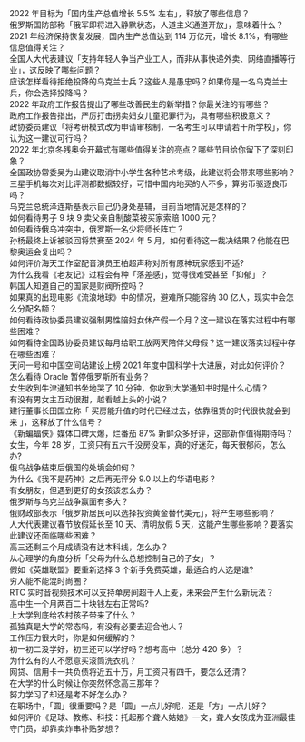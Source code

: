 2022 年目标为「国内生产总值增长 5.5% 左右」，释放了哪些信息？  
俄罗斯国防部称「俄军即将进入静默状态，人道主义通道开放」，意味着什么？  
2021 年经济保持恢复发展，国内生产总值达到 114 万亿元，增长 8.1%，有哪些信息值得关注？  
全国人大代表建议「支持年轻人争当产业工人，而非从事快递外卖、网络直播等行业」，这反映了哪些问题？  
应该怎样看待拒绝投降的乌克兰士兵？这些人是愚忠吗？如果你是一名乌克兰士兵，你会选择投降吗？  
2022 年政府工作报告提出了哪些改善民生的新举措？你最关注的有哪些？  
政府工作报告指出，严厉打击拐卖妇女儿童犯罪行为，具有哪些积极意义？  
政协委员建议「将考研模式改为申请审核制，一名考生可以申请若干所学校」，你认为这一建议可行吗？  
2022 年北京冬残奥会开幕式有哪些值得关注的亮点？哪些节目给你留下了深刻印象？  
全国政协常委吴为山建议取消中小学生各种艺术考级，此建议将会带来哪些影响？  
三星手机每次对比评测都数据较好，可惜中国内地买的人不多，算劣币驱逐良币吗？  
乌克兰总统泽连斯基表示自己仍身处基辅，目前当地情况是怎样的？  
如何看待男子 9 块 9 卖父亲自制酸菜被买家索赔 1000 元？  
如何看待俄乌冲突中，俄罗斯一名少将师长阵亡？  
孙杨最终上诉被驳回将禁赛至 2024 年 5 月，如何看待这一裁决结果？他能在巴黎奥运会复出吗？  
如何评价海天工作室配音演员王柏超声称对所有原神玩家感到不适?  
为什么我看《老友记》过程会有种「落差感」，觉得很难受甚至「抑郁」？  
韩国人知道自己的国家是财阀所控吗？  
如果真的出现电影《流浪地球》中的情况，避难所只能容纳 30 亿人，现实中会怎么分配名额？  
如何看待政协委员建议强制男性陪妇女休产假一个月？这一建议在落实过程中有哪些困难？  
如何看待全国政协委员建议每月给职工放两天陪伴父母假？这一建议落实过程中存在哪些困难？  
天问一号和中国空间站建设上榜 2021 年度中国科学十大进展，对此如何评价？  
怎么看待 Oracle 暂停俄罗斯所有业务？  
女生收到牛津通知书坐地哭了 10 分钟，你收到大学通知书时是什么心情？  
有没有男女主互动很甜，越看越上头的小说？  
建行董事长田国立称「 买房能升值的时代已经过去，依靠租赁的时代很快就会到来 」，这释放了什么信号？  
《新蝙蝠侠》媒体口碑大爆，烂番茄 87% 新鲜众多好评，这部新作值得期待吗？  
女生，今年 28 岁，工资只有五六千没房没车，真的好迷茫，每天很郁闷，怎么办?  
俄乌战争结束后俄国的处境会如何？  
为什么《我不是药神》之后再无评分 9.0 以上的华语电影？  
有女朋友，但遇到更好的女孩该怎么办？  
俄罗斯与乌克兰战争赢面有多大？  
俄财政部表示「俄罗斯居民可以选择投资黄金替代美元」，将产生哪些影响？  
人大代表建议春节放假延长至 10 天、清明放假 5 天，这能产生哪些影响？要落实此建议还面临哪些困难？  
高三还剩三个月成绩没有达本科线，怎么办？  
从心理学的角度分析「父母为什么总想控制自己的子女」？  
假如《英雄联盟》要重新选择 3 个新手免费英雄，最适合的人选是谁?  
穷人能不能混时尚圈？  
RTC 实时音视频技术可以支持单房间超千人上麦，未来会产生什么新玩法？  
高中生一个月两百二十块钱左右正常吗?  
上大学到底给农村孩子带来了什么？  
孤独真是大学的常态吗，有没有必要去迎合他人？  
工作压力很大时，你是如何缓解的？  
初一初二没学好，初三还可以学好吗？想考高中（总分 420 多）？  
为什么有的人不愿意买滚筒洗衣机？  
网贷、信用卡一共负债将近五十万，月工资只有四千，要怎么还清？  
在大学的什么时候让你突然怀念高三那年？  
努力学习了却还是考不好怎么办？  
在职场中，「圆」很重要吗？是「圆」一点儿好呢，还是「方」一点儿好？  
如何评价《足球、教练、科技：托起那个聋人姑娘》一文，聋人女孩成为亚洲最佳守门员，却靠卖炸串补贴梦想？  
